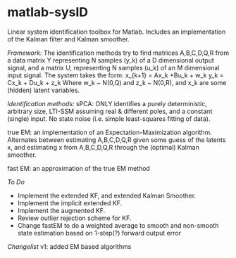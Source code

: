 # matlab-sysID
Linear system identification toolbox for Matlab.
Includes an implementation of the Kalman filter and Kalman smoother.

*Framework:*
The identification methods try to find matrices A,B,C,D,Q,R from a data matrix Y representing N samples (y_k) of a D dimensional output signal, and a matrix U, representing N samples (u_k) of an M dimensional input signal. The system takes the form:
x_{k+1} = Ax_k +Bu_k + w_k
y_k = Cx_k + Du_k + z_k
Where w_k ~ N(0,Q) and z_k ~ N(0,R), and x_k are some (hidden) latent variables.

*Identification methods:* 
sPCA: ONLY identifies a purely deterministic, arbitrary size, LTI-SSM assuming real & different poles, and a constant (single) input. No state noise (i.e. simple least-squares fitting of data).

true EM: an implementation of an Expectation-Maximization algorithm. Alternates between estimating A,B,C,D,Q,R given some guess of the latents x, and estimating x from A,B,C,D,Q,R through the (optimal) Kalman smoother.

fast EM: an approximation of the true EM method

*To Do*
- Implement the extended KF, and extended Kalman Smoother.
- Implement the implicit extended KF.
- Implement the augmented KF.
- Review outlier rejection scheme for KF.
- Change fastEM to do a weighted average to smooth and non-smooth state estimation based on 1-step(?) forward output error


*Changelist*
v1: added EM based algorithms
